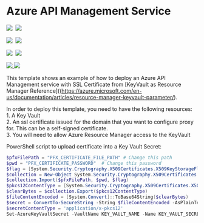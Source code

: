 # Azure API Management Service

<IMG SRC="https://azbotstorage.blob.core.windows.net/badges/201-api-management-create-with-reference-keyvault/PublicLastTestDate.svg" />&nbsp;
<IMG SRC="https://azbotstorage.blob.core.windows.net/badges/201-api-management-create-with-reference-keyvault/PublicDeployment.svg" />&nbsp;

<IMG SRC="https://azbotstorage.blob.core.windows.net/badges/201-api-management-create-with-reference-keyvault/FairfaxLastTestDate.svg" />&nbsp;
<IMG SRC="https://azbotstorage.blob.core.windows.net/badges/201-api-management-create-with-reference-keyvault/FairfaxDeployment.svg" />&nbsp;

<IMG SRC="https://azbotstorage.blob.core.windows.net/badges/201-api-management-create-with-reference-keyvault/BestPracticeResult.svg" />&nbsp;
<IMG SRC="https://azbotstorage.blob.core.windows.net/badges/201-api-management-create-with-reference-keyvault/CredScanResult.svg" />&nbsp;

<a href="https://portal.azure.com/#create/Microsoft.Template/uri/https%3A%2F%2Fraw.githubusercontent.com%2Fazure%2Fazure-quickstart-templates%2Fmaster%2F201-api-management-create-with-reference-keyvault%2Fazuredeploy.json" target="_blank">
    <img src="http://azuredeploy.net/deploybutton.png"/>
</a>
<a href="http://armviz.io/#/?load=https%3A%2F%2Fraw.githubusercontent.com%2FAzure%2Fazure-quickstart-templates%2Fmaster%2F201-api-management-create-with-reference-keyvault%2Fazuredeploy.json" target="_blank">
    <img src="http://armviz.io/visualizebutton.png"/>
</a>

This template shows an example of how to deploy an Azure API Management service with SSL Certificate from [KeyVault as Resource Manager Reference]((https://azure.microsoft.com/en-us/documentation/articles/resource-manager-keyvault-parameter/).

<P>
In order to deploy this template, you need to have the following resources: <br />
1. A Key Vault <br />
2. An ssl certificate issued for the domain that you want to configure proxy for. This can be a self-signed certificate.<br />
3. You will need to allow Azure Resource Manager access to the KeyVault <br />
</P>

PowerShell script to upload certificate into a Key Vault Secret:
```Powershell
$pfxFilePath = "PFX_CERTIFICATE_FILE_PATH" # Change this path
$pwd = "PFX_CERTIFICATE_PASSWORD"  # Change this password
$flag = [System.Security.Cryptography.X509Certificates.X509KeyStorageFlags]::Exportable
$collection = New-Object System.Security.Cryptography.X509Certificates.X509Certificate2Collection
$collection.Import($pfxFilePath, $pwd, $flag)
$pkcs12ContentType = [System.Security.Cryptography.X509Certificates.X509ContentType]::Pkcs12
$clearBytes = $collection.Export($pkcs12ContentType)
$fileContentEncoded = [System.Convert]::ToBase64String($clearBytes)
$secret = ConvertTo-SecureString -String $fileContentEncoded -AsPlainText –Force
$secretContentType = 'application/x-pkcs12'
Set-AzureKeyVaultSecret -VaultName KEY_VAULT_NAME -Name KEY_VAULT_SECRET_NAME -SecretValue $Secret -ContentType $secretContentType # Change Key Vault name and Secret name
```
